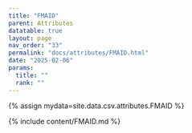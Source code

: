 ```yaml
---
title: "FMAID"
parent: Attributes
datatable: true
layout: page
nav_order: "33"
permalink: "docs/attributes/FMAID.html"
date: "2025-02-06"
params:
  title: ""
  rank: ""
---
```

{% assign mydata=site.data.csv.attributes.FMAID %} 

{% include content/FMAID.md %}
